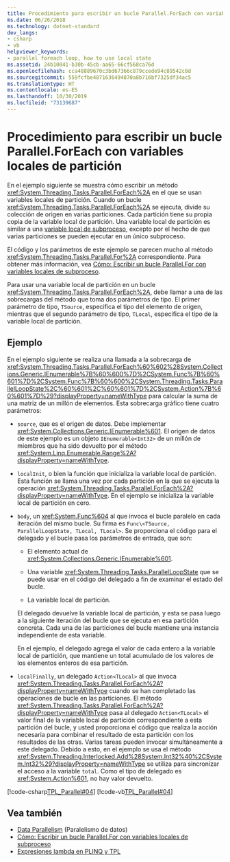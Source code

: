 ```yaml
---
title: Procedimiento para escribir un bucle Parallel.ForEach con variables locales de partición
ms.date: 06/26/2018
ms.technology: dotnet-standard
dev_langs:
- csharp
- vb
helpviewer_keywords:
- parallel foreach loop, how to use local state
ms.assetid: 24b10041-b30b-45cb-aa65-66cf568ca76d
ms.openlocfilehash: cca48889670c3bd67366c879ccede94c89542c8d
ms.sourcegitcommit: 559fcfbe4871636494870a8b716bf7325df34ac5
ms.translationtype: HT
ms.contentlocale: es-ES
ms.lasthandoff: 10/30/2019
ms.locfileid: "73139687"
---
```

# <a name="how-to-write-a-parallelforeach-loop-with-partition-local-variables"></a>Procedimiento para escribir un bucle Parallel.ForEach con variables locales de partición

En el ejemplo siguiente se muestra cómo escribir un método <xref:System.Threading.Tasks.Parallel.ForEach%2A> en el que se usan variables locales de partición. Cuando un bucle <xref:System.Threading.Tasks.Parallel.ForEach%2A> se ejecuta, divide su colección de origen en varias particiones. Cada partición tiene su propia copia de la variable local de partición. Una variable local de partición es similar a una [variable local de subproceso](xref:System.Threading.ThreadLocal%601), excepto por el hecho de que varias particiones se pueden ejecutar en un único subproceso.

El código y los parámetros de este ejemplo se parecen mucho al método <xref:System.Threading.Tasks.Parallel.For%2A> correspondiente. Para obtener más información, vea [Cómo: Escribir un bucle Parallel.For con variables locales de subproceso](../../../docs/standard/parallel-programming/how-to-write-a-parallel-for-loop-with-thread-local-variables.md).

Para usar una variable local de partición en un bucle <xref:System.Threading.Tasks.Parallel.ForEach%2A>, debe llamar a una de las sobrecargas del método que toma dos parámetros de tipo. El primer parámetro de tipo, `TSource`, especifica el tipo del elemento de origen, mientras que el segundo parámetro de tipo, `TLocal`, especifica el tipo de la variable local de partición.

## <a name="example"></a>Ejemplo

En el ejemplo siguiente se realiza una llamada a la sobrecarga de <xref:System.Threading.Tasks.Parallel.ForEach%60%602%28System.Collections.Generic.IEnumerable%7B%60%600%7D%2CSystem.Func%7B%60%601%7D%2CSystem.Func%7B%60%600%2CSystem.Threading.Tasks.ParallelLoopState%2C%60%601%2C%60%601%7D%2CSystem.Action%7B%60%601%7D%29?displayProperty=nameWithType> para calcular la suma de una matriz de un millón de elementos. Esta sobrecarga gráfico tiene cuatro parámetros:

- `source`, que es el origen de datos. Debe implementar <xref:System.Collections.Generic.IEnumerable%601>. El origen de datos de este ejemplo es un objeto `IEnumerable<Int32>` de un millón de miembros que ha sido devuelto por el método <xref:System.Linq.Enumerable.Range%2A?displayProperty=nameWithType>.

- `localInit`, o bien la función que inicializa la variable local de partición. Esta función se llama una vez por cada partición en la que se ejecuta la operación <xref:System.Threading.Tasks.Parallel.ForEach%2A?displayProperty=nameWithType>. En el ejemplo se inicializa la variable local de partición en cero.

- `body`, un <xref:System.Func%604> al que invoca el bucle paralelo en cada iteración del mismo bucle. Su firma es `Func\<TSource, ParallelLoopState, TLocal, TLocal>`. Se proporciona el código para el delegado y el bucle pasa los parámetros de entrada, que son:

  - El elemento actual de <xref:System.Collections.Generic.IEnumerable%601>.

  - Una variable <xref:System.Threading.Tasks.ParallelLoopState> que se puede usar en el código del delegado a fin de examinar el estado del bucle.

  - La variable local de partición.

  El delegado devuelve la variable local de partición, y esta se pasa luego a la siguiente iteración del bucle que se ejecuta en esa partición concreta. Cada una de las particiones del bucle mantiene una instancia independiente de esta variable.

  En el ejemplo, el delegado agrega el valor de cada entero a la variable local de partición, que mantiene un total acumulado de los valores de los elementos enteros de esa partición.

- `localFinally`, un delegado `Action<TLocal>` al que invoca <xref:System.Threading.Tasks.Parallel.ForEach%2A?displayProperty=nameWithType> cuando se han completado las operaciones de bucle en las particiones. El método <xref:System.Threading.Tasks.Parallel.ForEach%2A?displayProperty=nameWithType> pasa al delegado `Action<TLocal>` el valor final de la variable local de partición correspondiente a esta partición del bucle, y usted proporciona el código que realiza la acción necesaria para combinar el resultado de esta partición con los resultados de las otras. Varias tareas pueden invocar simultáneamente a este delegado. Debido a esto, en el ejemplo se usa el método <xref:System.Threading.Interlocked.Add%28System.Int32%40%2CSystem.Int32%29?displayProperty=nameWithType> se utiliza para sincronizar el acceso a la variable `total`. Como el tipo de delegado es <xref:System.Action%601>, no hay valor devuelto.

[!code-csharp[TPL_Parallel#04](../../../samples/snippets/csharp/VS_Snippets_Misc/tpl_parallel/cs/foreachthreadlocal.cs#04)]
[!code-vb[TPL_Parallel#04](../../../samples/snippets/visualbasic/VS_Snippets_Misc/tpl_parallel/vb/foreachthreadlocal.vb#04)]

## <a name="see-also"></a>Vea también

- [Data Parallelism](../../../docs/standard/parallel-programming/data-parallelism-task-parallel-library.md) (Paralelismo de datos)
- [Cómo: Escribir un bucle Parallel.For con variables locales de subproceso](../../../docs/standard/parallel-programming/how-to-write-a-parallel-for-loop-with-thread-local-variables.md)
- [Expresiones lambda en PLINQ y TPL](../../../docs/standard/parallel-programming/lambda-expressions-in-plinq-and-tpl.md)
